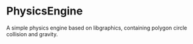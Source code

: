 # PhysicsEngine
A simple physics engine based on libgraphics, containing polygon circle collision and gravity.
